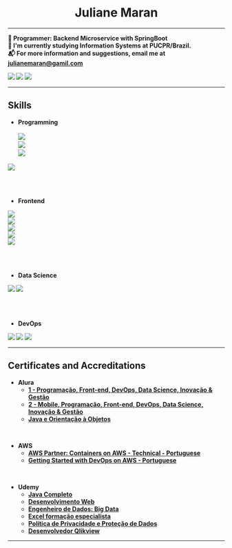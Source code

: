 <h1 align="center"><b> Juliane Maran <b></h1>  

<hr>

:office: Programmer: Backend Microservice with SpringBoot   
:school: I'm currently studying Information Systems at PUCPR/Brazil.   
:mailbox_with_mail: For more information and suggestions, email me at julianemaran@gamil.com
    
[![](https://img.shields.io/badge/Gmail-D14836?style=for-the-badge&logo=gmail&logoColor=white)](julianemaran@gamil.com)
[![](https://img.shields.io/badge/LinkedIn-0077B5?style=for-the-badge&logo=linkedin&logoColor=white)](https://www.linkedin.com/in/juliane-maran-168b73133)
[![](https://img.shields.io/badge/GitHub-100000?style=for-the-badge&logo=github&logoColor=white)](https://github.com/JulianeMaran32)

<hr>

<h2>Skills</h2>

- Programming <br>    
<img src="https://img.shields.io/badge/Java-ED8B00?style=for-the-badge&logo=java&logoColor=white" /> <br>
<img src="https://img.shields.io/badge/Node.js-43853D?style=for-the-badge&logo=node.js&logoColor=white" /> <br>
<img src="https://img.shields.io/badge/Python-14354C?style=for-the-badge&logo=python&logoColor=white" /> <br>    
<img src="https://img.shields.io/badge/Spring-6DB33F?style=for-the-badge&logo=spring&logoColor=white" />       
    
<br><br>
    
- Frontend <br>    

<img src="https://img.shields.io/badge/Angular-DD0031?style=for-the-badge&logo=angular&logoColor=white" />   <br> 
<img src="https://img.shields.io/badge/JavaScript-F7DF1E?style=for-the-badge&logo=javascript&logoColor=black" /> <br> 
<img src="https://img.shields.io/badge/TypeScript-007ACC?style=for-the-badge&logo=typescript&logoColor=white" /> <br>
<img src="https://img.shields.io/badge/HTML5-E34F26?style=for-the-badge&logo=html5&logoColor=white" /> <br> 
<img src="https://img.shields.io/badge/CSS3-1572B6?style=for-the-badge&logo=css3&logoColor=white" />

<br><br>
    
- Data Science <br>      
<img src="https://img.shields.io/badge/MySQL-00000F?style=for-the-badge&logo=mysql&logoColor=white" /> 
<img src="https://img.shields.io/badge/MongoDB-4EA94B?style=for-the-badge&logo=mongodb&logoColor=white" />     

 <br><br>
    
- DevOps <br>          
<img src="https://img.shields.io/badge/Docker-2496ED?style=for-the-badge&logo=docker&logoColor=white" /> 
<img src="https://img.shields.io/badge/Kubernetes-326DE6?style=for-the-badge&logo=kubernetes&logoColor=white" /> 
<img src="https://img.shields.io/badge/Git-E34F26?style=for-the-badge&logo=git&logoColor=white" />

<br>   

---

<h2>Certificates and Accreditations</h2>

- Alura     
  - [1 - Programação, Front-end, DevOps, Data Science, Inovação & Gestão](./certificados/alura-certificado-de-conclusao-01.pdf)   
  - [2 - Mobile, Programação, Front-end, DevOps, Data Science, Inovação & Gestão](./certificados/alura-certificado-de-conclusao-02.pdf)  
  - [Java e Orientação à Objetos](./certificados/java-e-orientacao-a-objetos.pdf)  

<br>  

- AWS   
  - [AWS Partner: Containers on AWS - Technical - Portuguese](./certificados/AWS_Partner_Container_on_AWS.pdf)   
  - [Getting Started with DevOps on AWS - Portuguese](./certificados/Getting-started-with-DevOps-on-AWS-PT.pdf)  

<br>

- Udemy   
  - [Java Completo](./certificados/java-2022-completo.jpg)    
  - [Desenvolvimento Web](./certificados/desenvolvimento-web-completo.jpg)    
  - [Engenheiro de Dados: Big Data](./certificados/formacao-engenheiro-de-dados-domine-big-data.jpg)   
  - [Excel formação especialista](./certificados/excel-especialista.jpg)   
  - [Política de Privacidade e Proteção de Dados](./certificados/criando-uma-politica-de-privacidade-e-protecao-de-dados.jpg)     
  - [Desenvolvedor Qlikview](./certificados/desenvolvedor-qlikview-do-zero.jpg) 


<hr>

 
    
    
